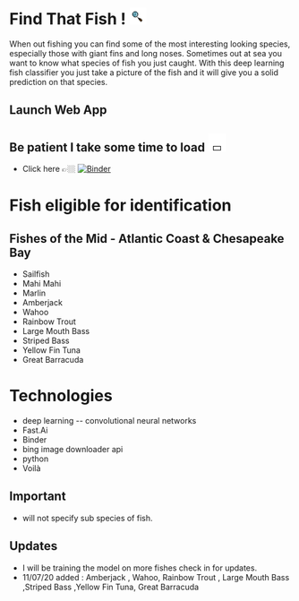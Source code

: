 # Find That Fish ! <img src="https://github.com/AlignedMind/Mid-Atlantic-Fish-Classifier/blob/main/Magnifying_glass.gif" width="30px">

When out fishing you can find some of the most interesting looking species, especially those with giant fins and long noses. Sometimes out at sea you want to know what species of fish you just caught. With this deep learning fish classifier you just take a picture of the fish and it will give you a solid prediction on that species.


## Launch Web App 
## Be patient I take some time to load <img src="https://github.com/AlignedMind/Mid-Atlantic-Fish-Classifier/blob/main/loading.gif">

-  Click here 
👉🏼 [![Binder](https://mybinder.org/badge_logo.svg)](https://mybinder.org/v2/gh/AlignedMind/Mid-Atlantic-Fish-Classifier/HEAD?urlpath=https%3A%2F%2Fgithub.com%2FAlignedMind%2FMid-Atlantic-Fish-Classifier%2Fblob%2Fmain%2FFish_Classifier.ipynb)

# Fish eligible for identification 
## Fishes of the Mid - Atlantic Coast & Chesapeake Bay

- Sailfish
- Mahi Mahi
- Marlin
- Amberjack
- Wahoo
- Rainbow Trout
- Large Mouth Bass
- Striped Bass
- Yellow Fin Tuna
- Great Barracuda

# Technologies
- deep learning
-- convolutional neural networks
- Fast.Ai
- Binder
- bing image downloader api
- python
- Voilà
## Important
- will not specify sub species of fish.

## Updates 
- I will be training the model on more fishes check in for updates.
- 11/07/20 added : Amberjack , Wahoo, Rainbow Trout , Large Mouth Bass ,Striped Bass ,Yellow Fin Tuna, Great Barracuda


